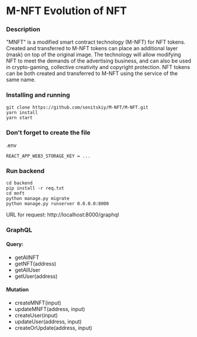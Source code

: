 # M-NFT  Evolution of NFT
### Description

"MNFT" is a modified smart contract technology (M-NFT) for NFT tokens. Created and transferred to M-NFT tokens can place an additional layer (mask) on top of the original image. The technology will allow modifying NFT to meet the demands of the advertising business, and can also be used in crypto-gaming, collective creativity and copyright protection. NFT tokens can be both created and transferred to M-NFT using the service of the same name.
### Installing and running
```
git clone https://github.com/senitskiy/M-NFT/M-NFT.git
yarn install
yarn start
```
### Don't forget to create the file
.env
```
REACT_APP_WEB3_STORAGE_KEY = ...
```

### Run backend 

```
cd backend
pip install -r req.txt 
cd mnft
python manage.py migrate
python manage.py runserver 0.0.0.0:8000
```
URL for request: http://localhost:8000/graphql


### GraphQL 
#### Query:
- getAllNFT
- getNFT(address)
- getAllUser
- getUser(address)

#### Mutation
- createMNFT(input)
- updateMNFT(address, input)
- createUser(input)
- updateUser(address, input)
- createOrUpdate(address, input)


